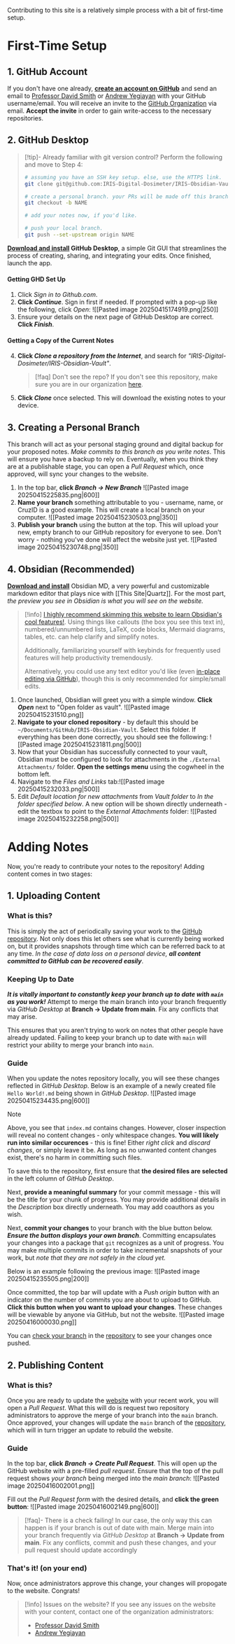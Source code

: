 Contributing to this site is a relatively simple process with a bit of first-time setup. 
# First-Time Setup

## 1. GitHub Account
If you don't have one already, **[create an account on GitHub](https://github.com/)** and send an email to [Professor David Smith](mailto:dsmith8@ucsc.edu) or [Andrew Yegiayan](mailto:andrewyegiayan@gmail.com) with your GitHub username/email. You will receive an invite to the [GitHub Organization](https://github.com/IRIS-Digital-Dosimeter) via email. **Accept the invite** in order to gain write-access to the necessary repositories.

## 2. GitHub Desktop

> [!tip]- Already familiar with git version control?
> Perform the following and move to Step 4:
> ```bash
> # assuming you have an SSH key setup. else, use the HTTPS link.
> git clone git@github.com:IRIS-Digital-Dosimeter/IRIS-Obsidian-Vault.git
> 
> # create a personal branch. your PRs will be made off this branch, so name it something recognizable (please).
> git checkout -b NAME
> 
> # add your notes now, if you'd like. 
> 
> # push your local branch.
> git push --set-upstream origin NAME
>```

**[Download and install](https://desktop.github.com/download/) GitHub Desktop**, a simple Git GUI that streamlines the process of creating, sharing, and integrating your edits. Once finished, launch the app.
#### Getting GHD Set Up
1. Click *Sign in to Github.com*.
2. **Click *Continue***. Sign in first if needed. If prompted with a pop-up like the following, click *Open*:
![[Pasted image 20250415174919.png|250]]
3. Ensure your details on the next page of GitHub Desktop are correct. **Click *Finish***.

#### Getting a Copy of the Current Notes

4. **Click *Clone a repository from the Internet***, and search for *"IRIS-Digital-Dosimeter/IRIS-Obsidian-Vault"*.
   > [!faq] Don't see the repo?
   > If you don't see this repository, make sure you are in our organization [here](https://github.com/settings/organizations).
5. **Click *Clone*** once selected. This will download the existing notes to your device.

## 3. Creating a Personal Branch
This branch will act as your personal staging ground and digital backup for your proposed notes. *Make commits to this branch as you write notes*. This will ensure you have a backup to rely on. Eventually, when you think they are at a publishable stage, you can open a *Pull Request* which, once approved, will sync your changes to the website.

1. In the top bar, **click *Branch -> New Branch***
![[Pasted image 20250415225835.png|600]]
2. **Name your branch** something attributable to you - username, name, or CruzID is a good example. This will create a local branch on your computer.
![[Pasted image 20250415230503.png|350]]
3. **Publish your branch** using the button at the top. This will upload your new, empty branch to our GitHub repository for everyone to see. Don't worry - nothing you've done will affect the website just yet.
![[Pasted image 20250415230748.png|350]]
## 4. Obsidian (Recommended)
**[Download and install](https://obsidian.md/)** Obsidian MD, a very powerful and customizable markdown editor that plays nice with [[This Site|Quartz]]. For the most part, *the preview you see in Obsidian is what you will see on the website.*

> [!info]
> [I highly recommend skimming this website to learn Obsidian's cool features!](https://help.obsidian.md/). Using things like callouts (the box you see this text in), numbered/unnumbered lists, LaTeX, code blocks, Mermaid diagrams, tables, etc. can help clarify and simplify notes.
> 
> Additionally, familiarizing yourself with keybinds for frequently used features will help productivity tremendously.
> 
> Alternatively, you could use any text editor you'd like (even [in-place editing via GitHub](https://docs.github.com/en/repositories/working-with-files/managing-files/editing-files)), though this is only recommended for simple/small edits.
> 


1. Once launched, Obsidian will greet you with a simple window. **Click *Open*** next to "Open folder as vault".
![[Pasted image 20250415231510.png]]
2. **Navigate to your cloned repository** - by default this should be `~/Documents/GitHub/IRIS-Obsidian-Vault`. Select this folder. If everything has been done correctly, you should see the following:
   ![[Pasted image 20250415231811.png|500]]
3. Now that your Obsidian has successfully connected to your vault, Obsidian must be configured to look for attachments in the `./External Attachments/` folder. **Open the settings menu** using the cogwheel in the bottom left.
4. Navigate to the *Files and Links* tab:![[Pasted image 20250415232033.png|500]]
5. Edit *Default location for new attachments* from *Vault folder* to *In the folder specified below*. A new option will be shown directly underneath - edit the textbox to point to the *External Attachments* folder: 
   ![[Pasted image 20250415232258.png|500]]

# Adding Notes
Now, you're ready to contribute your notes to the repository! Adding content comes in two stages:
## 1. Uploading Content

### What is this?
This is simply the act of periodically saving your work to the [GitHub repository](https://github.com/IRIS-Digital-Dosimeter/IRIS-Obsidian-Vault/). Not only does this let others see what is currently being worked on, but it provides snapshots through time which can be referred back to at any time. *In the case of data loss on a personal device, **all content committed to GitHub can be recovered easily***.

### Keeping Up to Date

***It is vitally important to constantly keep your branch up to date with `main` as you work!*** Attempt to merge the main branch into your branch frequently via *GitHub Desktop* at **Branch -> Update from main**. Fix any conflicts that may arise.

This ensures that you aren't trying to work on notes that other people have already updated. Failing to keep your branch up to date with `main` will restrict your ability to merge your branch into `main`.
### Guide

When you update the notes repository locally, you will see these changes reflected in *GitHub Desktop*. Below is an example of a newly created file `Hello World!.md` being shown in *GitHub Desktop*.
![[Pasted image 20250415234435.png|600]]

> [!NOTE]
> Above, you see that `index.md` contains changes. However, closer inspection will reveal no content changes - only whitespace changes. **You will likely run into similar occurences** - this is fine! Either *right click* and *discard changes*, or simply leave it be. As long as no unwanted content changes exist, there's no harm in committing such files.

To save this to the repository, first ensure that **the desired files are selected** in the left column of *GitHub Desktop*. 

Next, **provide a meaningful summary** for your commit message - this will be the title for your chunk of progress. You may provide additional details in the *Description* box directly underneath. You may add coauthors as you wish.

Next, **commit your changes** to your branch with the blue button below. ***Ensure the button displays your own branch***. Committing encapsulates your changes into a package that `git` recognizes as a unit of progress. You may make multiple commits in order to take incremental snapshots of your work, but *note that they are not safely in the cloud yet.*

Below is an example following the previous image:
![[Pasted image 20250415235505.png|200]]

Once committed, the top bar will update with a *Push origin* button with an indicator on the number of commits you are about to upload to GitHub. **Click this button when you want to upload your changes**. These changes will be viewable by anyone via GitHub, but not the website.
![[Pasted image 20250416000030.png]]

You can [check your branch](https://github.com/IRIS-Digital-Dosimeter/IRIS-Obsidian-Vault/branches) in the [repository](https://github.com/IRIS-Digital-Dosimeter/IRIS-Obsidian-Vault/) to see your changes once pushed.
## 2. Publishing Content
### What is this?

Once you are ready to update the [website](https://iris-digital-dosimeter.github.io/) with your recent work, you will open a *Pull Request*. What this will do is request two repository administrators to approve the merge of your branch into the `main` branch. Once approved, your changes will update the `main` branch of the [repository](https://github.com/IRIS-Digital-Dosimeter/IRIS-Obsidian-Vault/), which will in turn trigger an update to rebuild the website.

### Guide

In the top bar, **click** ***Branch -> Create Pull Request***. This will open up the GitHub website with a pre-filled *pull request*. Ensure that the top of the pull request shows *your branch* being merged into the *main branch*:
![[Pasted image 20250416002001.png]]

Fill out the *Pull Request form* with the desired details, and **click the green button**:
![[Pasted image 20250416002149.png|600]]

> [!faq]- There is a check failing!
> In our case, the only way this can happen is if your branch is out of date with main. Merge main into your branch frequently via *GitHub Desktop* at **Branch -> Update from main**. Fix any conflicts, commit and push these changes, and your pull request should update accordingly
### That's it! (on your end)

Now, once administrators approve this change, your changes will propogate to the website. Congrats!


> [!info] Issues on the website?
> If you see any issues on the website with your content, contact one of the organization administrators:
> - [Professor David Smith](mailto:dsmith8@ucsc.edu)
> - [Andrew Yegiayan](mailto:andrewyegiayan@gmail.com)
